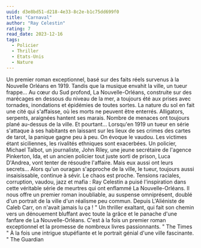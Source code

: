 ```yaml
---
uuid: d3e8bd51-d218-4e33-8c2e-b1c75dd699f0
title: "Carnaval"
author: "Ray Celestin"
rating: 7
read_date: 2023-12-16
tags:
  - Policier
  - Thriller
  - Etats-Unis
  - Nature
---
```


Un premier roman exceptionnel, basé sur des faits réels survenus à la Nouvelle Orléans en 1919. Tandis que la musique envahit la ville, un tueur frappe… Au cœur du Sud profond, La Nouvelle-Orléans, construite sur des marécages en dessous du niveau de la mer, a toujours été aux prises avec tornades, inondations et épidémies de toutes sortes. La nature du sol en fait une cité qui s'affaisse, où les morts ne peuvent être enterrés. Alligators, serpents, araignées hantent ses marais. Nombre de menaces ont toujours plané au-dessus de la ville. Et pourtant… Lorsqu'en 1919 un tueur en série s'attaque à ses habitants en laissant sur les lieux de ses crimes des cartes de tarot, la panique gagne peu à peu. On évoque le vaudou. Les victimes étant siciliennes, les rivalités ethniques sont exacerbées. Un policier, Michael Talbot, un journaliste, John Riley, une jeune secrétaire de l'agence Pinkerton, Ida, et un ancien policier tout juste sorti de prison, Luca D'Andrea, vont tenter de résoudre l'affaire. Mais eux aussi ont leurs secrets… Alors qu'un ouragan s'approche de la ville, le tueur, toujours aussi insaisissable, continue à sévir. Le chaos est proche. Tensions raciales, corruption, vaudou, jazz et mafia : Ray Celestin a puisé l'inspiration dans cette véritable série de meurtres qui ont enflammé La Nouvelle-Orléans. Il nous offre un premier roman inoubliable, au suspense omniprésent, doublé d'un portrait de la ville d'un réalisme peu commun. Depuis L'Aliéniste de Caleb Carr, on n'avait jamais lu ça ! " Un thriller exaltant, qui fait son chemin vers un dénouement bluffant avec toute la grâce et le panache d'une fanfare de La Nouvelle-Orléans. C'est à la fois un premier roman exceptionnel et la promesse de nombreux livres passionnants. " The Times " À la fois une intrigue stupéfiante et le portrait génial d'une ville fascinante. " The Guardian